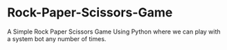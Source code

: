 # Rock-Paper-Scissors-Game
A Simple Rock Paper Scissors Game Using Python where we can play with a system bot any number of times.
